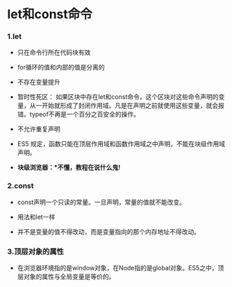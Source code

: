 # let和const命令

### 1.let

* 只在命令行所在代码块有效
* for循环的值和内部的值是分离的
* 不存在变量提升
* 暂时性死区：
  如果区块中存在let和const命令，这个区块对这些命令声明的变量，从一开始就形成了封闭作用域。凡是在声明之前就使用这些变量，就会报错。typeof不再是一个百分之百安全的操作。

* 不允许重复声明

* ES5 规定，函数只能在顶层作用域和函数作用域之中声明，不能在块级作用域声明。

* **块级浏览器：\*不懂，教程在说什么鬼!**

### 2.const

* const声明一个只读的常量。一旦声明，常量的值就不能改变。

* 用法和let一样

* 并不是变量的值不得改动，而是变量指向的那个内存地址不得改动。

### 3.顶层对象的属性

* 在浏览器环境指的是window对象，在Node指的是global对象。ES5之中，顶层对象的属性与全局变量是等价的。






